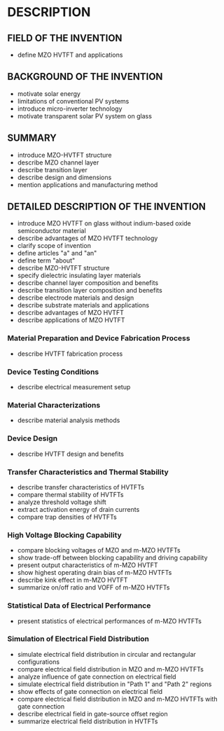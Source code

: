 # DESCRIPTION

## FIELD OF THE INVENTION

- define MZO HVTFT and applications

## BACKGROUND OF THE INVENTION

- motivate solar energy
- limitations of conventional PV systems
- introduce micro-inverter technology
- motivate transparent solar PV system on glass

## SUMMARY

- introduce MZO-HVTFT structure
- describe MZO channel layer
- describe transition layer
- describe design and dimensions
- mention applications and manufacturing method

## DETAILED DESCRIPTION OF THE INVENTION

- introduce MZO HVTFT on glass without indium-based oxide semiconductor material
- describe advantages of MZO HVTFT technology
- clarify scope of invention
- define articles "a" and "an"
- define term "about"
- describe MZO-HVTFT structure
- specify dielectric insulating layer materials
- describe channel layer composition and benefits
- describe transition layer composition and benefits
- describe electrode materials and design
- describe substrate materials and applications
- describe advantages of MZO HVTFT
- describe applications of MZO HVTFT

### Material Preparation and Device Fabrication Process

- describe HVTFT fabrication process

### Device Testing Conditions

- describe electrical measurement setup

### Material Characterizations

- describe material analysis methods

### Device Design

- describe HVTFT design and benefits

### Transfer Characteristics and Thermal Stability

- describe transfer characteristics of HVTFTs
- compare thermal stability of HVTFTs
- analyze threshold voltage shift
- extract activation energy of drain currents
- compare trap densities of HVTFTs

### High Voltage Blocking Capability

- compare blocking voltages of MZO and m-MZO HVTFTs
- show trade-off between blocking capability and driving capability
- present output characteristics of m-MZO HVTFT
- show highest operating drain bias of m-MZO HVTFTs
- describe kink effect in m-MZO HVTFT
- summarize on/off ratio and VOFF of m-MZO HVTFTs

### Statistical Data of Electrical Performance

- present statistics of electrical performances of m-MZO HVTFTs

### Simulation of Electrical Field Distribution

- simulate electrical field distribution in circular and rectangular configurations
- compare electrical field distribution in MZO and m-MZO HVTFTs
- analyze influence of gate connection on electrical field
- simulate electrical field distribution in "Path 1" and "Path 2" regions
- show effects of gate connection on electrical field
- compare electrical field distribution in MZO and m-MZO HVTFTs with gate connection
- describe electrical field in gate-source offset region
- summarize electrical field distribution in HVTFTs

